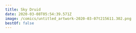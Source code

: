 ```yaml
---
title: Sky Druid
date: 2020-03-08T05:54:39.571Z
image: /comics/untitled_artwork-2020-03-07t215611.302.png
bestOf: false
---
```

